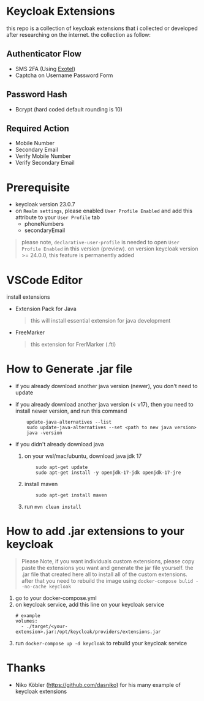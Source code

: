 # Keycloak Extensions

this repo is a collection of keycloak extensions that i collected or developed after researching on the internet. 
the collection as follow:

## Authenticator Flow
- SMS 2FA (Using [Exotel](https://exotel.com/id-en/))
- Captcha on Username Password Form

## Password Hash
- Bcrypt (hard coded default rounding is 10)

## Required Action
- Mobile Number 
- Secondary Email 
- Verify Mobile Number
- Verify Secondary Email

# Prerequisite 
- keycloak version 23.0.7
- on `Realm settings`, please enabled `User Profile Enabled` and add this attribute to your `User Profile` tab
    - phoneNumbers
    - secondaryEmail

> please note, `declarative-user-profile` is needed to open `User Profile Enabled` in this version (preview). 
> on version keycloak version >= 24.0.0, this feature is permanently added

# VSCode Editor
install extensions
- Extension Pack for Java
    > this will install essential extension for java development
- FreeMarker
    > this extension for FrerMarker (.ftl)

# How to Generate .jar file
- if you already download another java version (newer), you don't need to update

- if you already download another java version (< v17), then you need to install newer version, and run this command
    ```
        update-java-alternatives --list
        sudo update-java-alternatives --set <path to new java version>
        java -version
    ```

- if you didn't already download java
    1. on your wsl/mac/ubuntu, download java jdk 17
        ```
            sudo apt-get update
            sudo apt-get install -y openjdk-17-jdk openjdk-17-jre
        ```
    2. install maven
        ```
            sudo apt-get install maven
        ```
    3. run `mvn clean install`

# How to add .jar extensions to your keycloak
> Please Note, if you want individuals custom extensions, please copy paste the extensions you want and generate the jar file yourself.
> the .jar file that created here all to install all of the custom extensions.
> after that you need to rebuild the image using `docker-compose bulid --no-cache keycloak`

1. go to your docker-compose.yml
2. on keycloak service, add this line on your keycloak service
    ```
    # example
    volumes:
      - ./target/<your-extension>.jar:/opt/keycloak/providers/extensions.jar
    ```
3. run `docker-compose up -d keycloak` to rebuild your keycloak service

# Thanks
- Niko Köbler (https://github.com/dasniko) for his many example of keycloak extensions